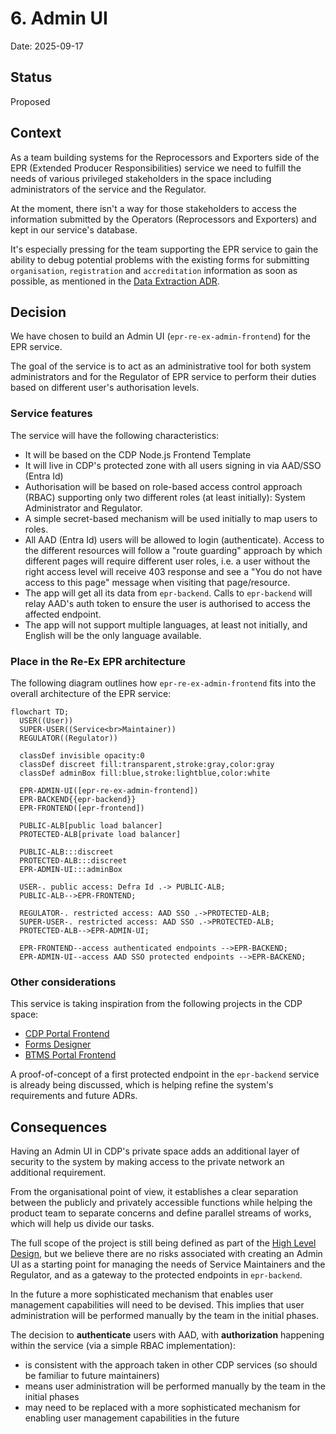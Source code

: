 # 6. Admin UI

Date: 2025-09-17

## Status

Proposed

## Context

As a team building systems for the Reprocessors and Exporters side of the EPR (Extended Producer Responsibilities) service we need to fulfill the needs of various privileged stakeholders in the space including administrators of the service and the Regulator.

At the moment, there isn't a way for those stakeholders to access the information submitted by the Operators (Reprocessors and Exporters) and kept in our service's database.

It's especially pressing for the team supporting the EPR service to gain the ability to debug potential problems with the existing forms for submitting `organisation`, `registration` and `accreditation` information as soon as possible, as mentioned in the [Data Extraction ADR](0004-data-extraction.md).

## Decision

We have chosen to build an Admin UI (`epr-re-ex-admin-frontend`) for the EPR service.

The goal of the service is to act as an administrative tool for both system administrators and for the Regulator of EPR service to perform their duties based on different user's authorisation levels.

### Service features

The service will have the following characteristics:

- It will be based on the CDP Node.js Frontend Template
- It will live in CDP's protected zone with all users signing in via AAD/SSO (Entra Id)
- Authorisation will be based on role-based access control approach (RBAC) supporting only two different roles (at least initially): System Administrator and Regulator.
- A simple secret-based mechanism will be used initially to map users to roles.
- All AAD (Entra Id) users will be allowed to login (authenticate). Access to the different resources will follow a "route guarding" approach by which different pages will require different user roles, i.e. a user without the right access level will receive 403 response and see a "You do not have access to this page" message when visiting that page/resource.
- The app will get all its data from `epr-backend`. Calls to `epr-backend` will relay AAD's auth token to ensure the user is authorised to access the affected endpoint.
- The app will not support multiple languages, at least not initially, and English will be the only language available.

### Place in the Re-Ex EPR architecture

The following diagram outlines how `epr-re-ex-admin-frontend` fits into the overall architecture of the EPR service:

```mermaid
flowchart TD;
  USER((User))
  SUPER-USER((Service<br>Maintainer))
  REGULATOR((Regulator))

  classDef invisible opacity:0
  classDef discreet fill:transparent,stroke:gray,color:gray
  classDef adminBox fill:blue,stroke:lightblue,color:white

  EPR-ADMIN-UI([epr-re-ex-admin-frontend])
  EPR-BACKEND{{epr-backend}}
  EPR-FRONTEND([epr-frontend])

  PUBLIC-ALB[public load balancer]
  PROTECTED-ALB[private load balancer]

  PUBLIC-ALB:::discreet
  PROTECTED-ALB:::discreet
  EPR-ADMIN-UI:::adminBox

  USER-. public access: Defra Id .-> PUBLIC-ALB;
  PUBLIC-ALB-->EPR-FRONTEND;

  REGULATOR-. restricted access: AAD SSO .->PROTECTED-ALB;
  SUPER-USER-. restricted access: AAD SSO .->PROTECTED-ALB;
  PROTECTED-ALB-->EPR-ADMIN-UI;

  EPR-FRONTEND--access authenticated endpoints -->EPR-BACKEND;
  EPR-ADMIN-UI--access AAD SSO protected endpoints -->EPR-BACKEND;
```

### Other considerations

This service is taking inspiration from the following projects in the CDP space:

- [CDP Portal Frontend](https://github.com/DEFRA/cdp-portal-frontend)
- [Forms Designer](https://github.com/DEFRA/forms-designer)
- [BTMS Portal Frontend](https://github.com/DEFRA/btms-portal-frontend)

A proof-of-concept of a first protected endpoint in the `epr-backend` service is already being discussed, which is helping refine the system's requirements and future ADRs.

## Consequences

Having an Admin UI in CDP's private space adds an additional layer of security to the system by making access to the private network an additional requirement.

From the organisational point of view, it establishes a clear separation between the publicly and privately accessible functions while helping the product team to separate concerns and define parallel streams of works, which will help us divide our tasks.

The full scope of the project is still being defined as part of the [High Level Design](../discovery/pepr-hld.md), but we believe there are no risks associated with creating an Admin UI as a starting point for managing the needs of Service Maintainers and the Regulator, and as a gateway to the protected endpoints in `epr-backend`.

In the future a more sophisticated mechanism that enables user management capabilities will need to be devised. This implies that user administration will be performed manually by the team in the initial phases.

The decision to **authenticate** users with AAD, with **authorization** happening within the service (via a simple RBAC implementation):

- is consistent with the approach taken in other CDP services (so should be familiar to future maintainers)
- means user administration will be performed manually by the team in the initial phases
- may need to be replaced with a more sophisticated mechanism for enabling user management capabilities in the future
